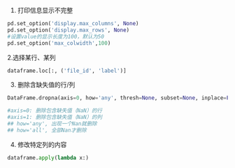 1. 打印信息显示不完整
```python
pd.set_option('display.max_columns', None)
pd.set_option('display.max_rows', None)
#设置value的显示长度为100，默认为50
pd.set_option('max_colwidth',100)
```

2.选择某行、某列
```python
dataframe.loc[:, ('file_id', 'label')]
```

3. 删除含缺失值的行/列
```python
DataFrame.dropna(axis=0, how='any', thresh=None, subset=None, inplace=False)

#axis=0: 删除包含缺失值（NaN）的行
#axis=1: 删除包含缺失值（NaN）的列
## how='any', 出现一个Nan就删除
## how='all', 全部Nan才删除
```

4. 修改特定列的内容
```python
dataframe.apply(lambda x:)
```